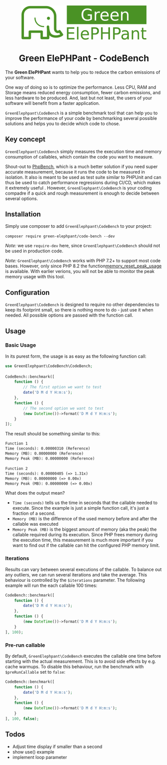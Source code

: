 <p align="center">
	<img src="./docs/images/green-elephpant-logo.svg" alt="Green ElePHPant" width="400">
</p>
<h1 align="center">Green ElePHPant - CodeBench</h1>

The **Green ElePHPant** wants to help you to reduce the carbon emissions of your software.

One way of doing so is to optimize the performance. Less CPU, RAM and Storage means reduced energy consumption, fewer 
carbon emissions, and less hardware to be produced. And, last but not least, the users of your software will benefit
from a faster application.

`GreenElephpant\CodeBench` is a simple benchmark tool that can help you to improve the performance of your code by 
benchmarking several possible solutions and helps you to decide which code to chose.

## Key concept

`GreenElephpant\CodeBench` simply measures the execution time and memory consumption of callables, which contain 
the code you want to measure. 

Shout-out to [PhpBench](https://github.com/phpbench/phpbench), which is a much better solution if you need super 
accurate measurement, because it runs the code to be measured in isolation. It also is meant to be used as test suite
similar to PHPUnit and can thus be used to catch performance regressions during CI/CD, which makes it extremely useful .
However, `GreenElephpant\CodeBench` is your coding compadre if a quick and rough measurement is enough to decide 
between several options.

## Installation

Simply use composer to add `GreenElephpant\CodeBench` to your project:

`composer require green-elephpant/code-bench --dev`

*Note:* we use `require-dev` here, since `GreenElephpant\CodeBench` should not be used in production code.

*Note:* `GreenElephpant\CodeBench` works with PHP 7.2+ to support most code bases. However, only since PHP 8.2 the 
function[memory_reset_peak_usage](https://www.php.net/manual/en/function.memory-reset-peak-usage.php) is available. With
earlier verions, you will not be able to monitor the peak memory usage with this tool.

## Configuration

`GreenElephpant\CodeBench` is designed to require no other dependencies to keep its footprint small, so there is
nothing more to do - just use it when needed. All possible options are passed with the function call.

## Usage

### Basic Usage

In its purest form, the usage is as easy as the following function call:

```php
use GreenElephpant\CodeBench\CodeBench;

CodeBench::benchmark([
    function () {
        // The first option we want to test    
        date('D M d Y H:m:s');
    },
    function () {
        // The second option we want to test
        (new DateTime())->format('D M d Y H:m:s');
    }
]);
```

The result should be something similar to this:

```
Function 1
Time (seconds): 0.00000310 (Reference)
Memory (MB): 0.00000000 (Reference)
Memory Peak (MB): 0.00000000 (Reference)

Function 2
Time (seconds): 0.00000405 (=> 1.31x)
Memory (MB): 0.00000000 (=> 0.00x)
Memory Peak (MB): 0.00000000 (=> 0.00x)
```

What does the output mean?

* `Time (seconds)` tells us the time in seconds that the callable needed to execute. Since the example is just a simple 
function call, it's just a fraction of a second.
* `Memory (MB)` is the difference of the used memory before and after the callable was executed
* `Memory Peak (MB)` is the biggest amount of memory (aka the peak) the callable required during its execution. Since PHP
frees memory during the execution time, this measurement is much more important if you want to find out if the callable
can hit the configured PHP memory limit.

### Iterations

Results can vary between several executions of the callable. To balance out any outliers, we can run several iterations
and take the average. This behaviour is controlled by the `$iterations` parameter. The following example will run the 
each callable 100 times: 

```php
CodeBench::benchmark([
    function () {
        date('D M d Y H:m:s');
    },
    function () {
        (new DateTime())->format('D M d Y H:m:s');
    }
], 100);
```

### Pre-run callable

By default, `GreenElephpant\CodeBench` executes the callable one time before starting with the actual measurement. This
is to avoid side effects by e.g. cache warmups. To disable this behaviour, run the benchmark with `$preRunCallable` set 
to `false`:

```php
CodeBench::benchmark([
    function () {
        date('D M d Y H:m:s');
    },
    function () {
        (new DateTime())->format('D M d Y H:m:s');
    }
], 100, false);
```

## Todos

* Adjust time display if smaller than a second
* show use() example
* implement loop parameter

